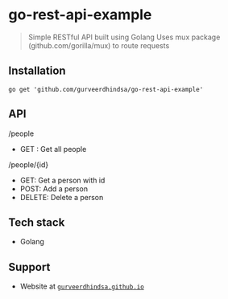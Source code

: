 # go-rest-api-example

> Simple RESTful API built using Golang
> Uses mux package (github.com/gorilla/mux) to route requests

##  Installation
```
go get 'github.com/gurveerdhindsa/go-rest-api-example'
```

## API
/people
- GET : Get all people

/people/{id}
- GET: Get a person with id
- POST: Add a person
- DELETE: Delete a person

##  Tech stack
- Golang

##  Support
- Website at <a href="https://gurveerdhindsa.github.io/portfolio/" target="_blank">`gurveerdhindsa.github.io`</a>
